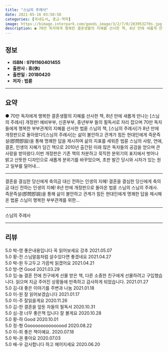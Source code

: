 ```yaml
---
title: "스님의 주례사"
date: 2021-05-16 03:50:58
categories: [국내도서, 종교-역학]
image: https://bimage.interpark.com/goods_image/3/2/7/0/283953270s.jpg
description: ● 70만 독자에게 행복한 결혼생활의 지혜를 선사한 책, 8년 만에 새롭게 만나는 [스님의 주례사] 개정판! 예비부부, 신혼부부, 중년부부 들의 필독서로 자리 잡으며 70만 독자들에게 행복한 부부관계의 지혜를 선사한 법륜 스님의 책, [스님의 주례사]가 8년 만에 개정판으로 돌아왔다!
---
```


## **정보**

- **ISBN : 9791160401455**
- **출판사 : 휴(休)**
- **출판일 : 20180420**
- **저자 : 법륜**

------



## **요약**

●  70만 독자에게 행복한 결혼생활의 지혜를 선사한 책, 8년 만에 새롭게 만나는 [스님의 주례사] 개정판! 예비부부, 신혼부부, 중년부부 들의 필독서로 자리 잡으며 70만 독자들에게 행복한 부부관계의 지혜를 선사한 법륜 스님의 책, [스님의 주례사]가 8년 만에 개정판으로 돌아왔다![스님의 주례사]는 삶이 불안하고 관계가 힘든 현대인에게 즉문즉설(卽問卽設)을 통해 명쾌한 답을 제시하며 삶의 지표를 세워준 법륜 스님의 사랑, 연애, 결혼, 인생의 지혜가 담긴 책으로 2010년 출간된 이래 많은 독자들의 공감을 얻으며 큰 사랑을 받아왔다.이번 개정판은 기존 책의 차분하고 묵직한 분위기의 표지에서 벗어나 밝고 산뜻한 디자인으로 새롭게 분위기를 바꾸었으며, 초판 발간 당시와 시차가 있는 원고 일부를 덜어내...

------

결혼을 결심한 당신에게 축의금 대신 전하는 인생의 지혜!
결혼을 결심한 당신에게 축의금 대신 전하는 인생의 지혜!
8년 만에 개정판으로 돌아온 법륜 스님의 스님의 주례사. 즉문즉설(卽問卽說)을 통해 삶이 불안하고 관계가 힘든 현대인에게 명쾌한 답을 제시해온 법륜 스님이 행복한 부부관계를 위한... 

------


스님의 주례사 

------


## **리뷰** 

5.0 박-영 좋은내용입니다
꼭 읽어보세요
강추 2021.05.07 <br/>5.0 황-전 스님말씀처럼 살수있다면 좋겠네요 2021.04.27 <br/>5.0 박-원 두고두고 가끔씩 읽겠어요 2021.04.21 <br/>5.0 방-연 Good 2021.03.29 <br/>5.0 임-늘 결혼 전에 친구에게 선물 받은 책, 다른 소중한 친구에게 선물하려고 구입했습니다. 읽으며 지금 주어진 상황들에 만족하고 감사하게 되었습니다. 2021.01.27 <br/>5.0 김-대 좋은 이야기를 주변과 나눔 2021.01.18 <br/>5.0 이-원 잘 읽어보겠습니다 2021.01.17 <br/>5.0 이-주 잘읽을게요 2020.11.26 <br/>5.0 김-한 결혼을 앞둔 자들의 필독서 2020.10.31 <br/>5.0 심-경 너무 좋은책 입니다 잘 볼게요 2020.10.28 <br/>5.0 황-하 Good 2020.10.01 <br/>5.0 정-형 Gooooooooooooood 2020.08.22 <br/>5.0 이-희 좋은 책이예요. 2020.07.18 <br/>5.0 박-권 좋아요 2020.07.03 <br/>5.0 배-우 감사합니다 하고 헤어지세요 2020.06.20 <br/>